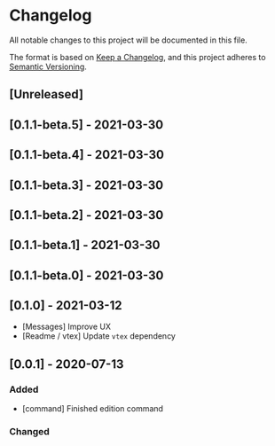# Changelog
All notable changes to this project will be documented in this file.

The format is based on [Keep a Changelog](https://keepachangelog.com/en/1.0.0/),
and this project adheres to [Semantic Versioning](https://semver.org/spec/v2.0.0.html).

## [Unreleased]

## [0.1.1-beta.5] - 2021-03-30

## [0.1.1-beta.4] - 2021-03-30

## [0.1.1-beta.3] - 2021-03-30

## [0.1.1-beta.2] - 2021-03-30

## [0.1.1-beta.1] - 2021-03-30

## [0.1.1-beta.0] - 2021-03-30

## [0.1.0] - 2021-03-12

- [Messages] Improve UX
- [Readme / vtex] Update `vtex` dependency

## [0.0.1] - 2020-07-13
### Added
- [command] Finished edition command

### Changed

